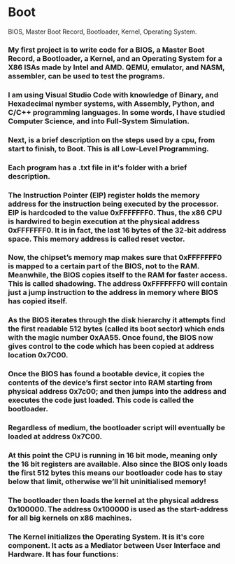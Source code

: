 # Boot
BIOS, Master Boot Record, Bootloader, Kernel, Operating System. 

 ### My first project is to write code for a BIOS, a Master Boot Record, a Bootloader, a Kernel, and an Operating System for a X86 ISAs made by Intel and AMD. QEMU, emulator, and NASM, assembler, can be used to test the programs. 

### I am using Visual Studio Code with knowledge of Binary, and Hexadecimal nymber systems, with Assembly, Python, and C/C++ programming languages. In some words, I have studied Computer Science, and into Full-System Simulation. 

### Next, is a brief description on the steps used by a cpu, from start to finish, to Boot. This is all Low-Level Programming. 

### Each program has a .txt file in it's folder with a brief description. 

### The Instruction Pointer (EIP) register holds the memory address for the instruction being executed by the processor. EIP is hardcoded to the value 0xFFFFFFF0. Thus, the x86 CPU is hardwired to begin execution at the physical address 0xFFFFFFF0. It is in fact, the last 16 bytes of the 32-bit address space. This memory address is called reset vector.

### Now, the chipset’s memory map makes sure that 0xFFFFFFF0 is mapped to a certain part of the BIOS, not to the RAM. Meanwhile, the BIOS copies itself to the RAM for faster access. This is called shadowing. The address 0xFFFFFFF0 will contain just a jump instruction to the address in memory where BIOS has copied itself.

### As the BIOS iterates through the disk hierarchy it attempts find the first readable 512 bytes (called its boot sector) which ends with the magic number 0xAA55. Once found, the BIOS now gives control to the code which has been copied at address location 0x7C00.

 ### Once the BIOS has found a bootable device, it copies the contents of the device’s first sector into RAM starting from physical address 0x7c00; and then jumps into the address and executes the code just loaded. This code is called the bootloader.

### Regardless of medium, the bootloader script will eventually be loaded at address 0x7C00.

### At this point the CPU is running in 16 bit mode, meaning only the 16 bit registers are available. Also since the BIOS only loads the first 512 bytes this means our bootloader code has to stay below that limit, otherwise we’ll hit uninitialised memory!

### The bootloader then loads the kernel at the physical address 0x100000. The address 0x100000 is used as the start-address for all big kernels on x86 machines.

### The Kernel initializes the Operating System. It is it's core component. It acts as a Mediator between User Interface and Hardware. It has four functions: 
